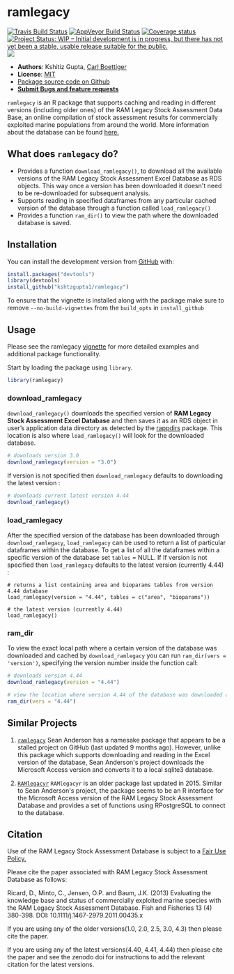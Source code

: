 
<!-- README.md is generated from README.Rmd. Please edit that file -->
ramlegacy
=========

[![Travis Build Status](https://travis-ci.com/kshtzgupta1/ramlegacy.svg?branch=master)](https://travis-ci.com/kshtzgupta1/ramlegacy) [![AppVeyor Build Status](https://ci.appveyor.com/api/projects/status/github/kshtzgupta1/ramlegacy?branch=master&svg=true)](https://ci.appveyor.com/project/kshtzgupta1/ramlegacy) [![Coverage status](https://codecov.io/gh/kshtzgupta1/ramlegacy/branch/master/graph/badge.svg)](https://codecov.io/github/kshtzgupta1/ramlegacy?branch=master) [![Project Status: WIP – Initial development is in progress, but there has not yet been a stable, usable release suitable for the public.](https://www.repostatus.org/badges/latest/wip.svg)](https://www.repostatus.org/#wip) [![](https://badges.ropensci.org/264_status.svg)](https://github.com/ropensci/software-review/issues/264)

-   **Authors**: Kshitiz Gupta, [Carl Boettiger](http://www.carlboettiger.info/)
-   **License**: [MIT](http://opensource.org/licenses/MIT)
-   [Package source code on Github](https://github.com/kshtzgupta1/ramlegacy)
-   [**Submit Bugs and feature requests**](https://github.com/kshtzgupta1/ramlegacy/issues)

`ramlegacy` is an R package that supports caching and reading in different versions (including older ones) of the RAM Legacy Stock Assessment Data Base, an online compilation of stock assessment results for commercially exploited marine populations from around the world. More information about the database can be found [here.](http://ramlegacy.org)

What does `ramlegacy` do?
-------------------------

-   Provides a function `download_ramlegacy()`, to download all the available
    versions of the RAM Legacy Stock Assessment Excel Database as RDS objects. This way once a version has been downloaded it doesn't need to be re-downloaded for subsequent analysis.
-   Supports reading in specified dataframes from any particular cached version of the database through a function called `load_ramlegacy()`
-   Provides a function `ram_dir()` to view the path where the downloaded database is saved.

Installation
------------

You can install the development version from [GitHub](https://github.com/kshtzgupta1/ramlegacy) with:

``` r
install.packages("devtools")
library(devtools)
install_github("kshtzgupta1/ramlegacy")
```

To ensure that the vignette is installed along with the package make sure to remove `--no-build-vignettes` from the `build_opts` in `install_github`

Usage
-----

Please see the ramlegacy [vignette](https://kshtzgupta1.github.io/ramlegacy/articles/ramlegacy.html) for more detailed examples and additional package functionality.

Start by loading the package using `library`.

``` r
library(ramlegacy)
```

### download\_ramlegacy

`download_ramlegacy()` downloads the specified version of **RAM Legacy Stock Assessment Excel Database** and then saves it as an RDS object in user’s application data directory as detected by the [rappdirs](https://cran.r-project.org/web/packages/rappdirs/index.html) package. This location is also where `load_ramlegacy()` will look for the downloaded database.

``` r
# downloads version 3.0
download_ramlegacy(version = "3.0")
```

If version is not specified then `download_ramlegacy` defaults to downloading the latest version :

``` r
# downloads current latest version 4.44
download_ramlegacy()
```


### load\_ramlegacy

After the specified version of the database has been downloaded through `download_ramlegacy`, `load_ramlegacy` can be used to return a list of particular dataframes within the database. To get a list of all the dataframes within a specific version of the database set `tables` = NULL.  If If version is not specified then `load_ramlegacy` defaults to the latest version (currently 4.44)  :

```{r, load_ramlegacy_example1, echo = T, eval = F}
# returns a list containing area and bioparams tables from version 4.44 database
load_ramlegacy(version = "4.44", tables = c("area", "bioparams"))

# the latest version (currently 4.44)
load_ramlegacy()
```

### ram\_dir

To view the exact local path where a certain version of the database was downloaded and cached by `download_ramlegacy` you can run `ram_dir(vers = 'version')`, specifying the version number inside the function call:

``` r
# downloads version 4.44
download_ramlegacy(version = "4.44")

# view the location where version 4.44 of the database was downloaded and cached
ram_dir(vers = "4.44")
```

Similar Projects
----------------

1.  [`ramlegacy`](https://github.com/seananderson/ramlegacy) Sean Anderson has a namesake package that appears to be a stalled project on GitHub (last updated 9 months ago). However, unlike this package which supports downloading and reading in the Excel version of the database, Sean Anderson's project downloads the Microsoft Access version and converts it to a local sqlite3 database.

2.  [`RAMlegacyr`](https://github.com/ashander/RAMlegacyr) `RAMlegacyr` is an older package last updated in 2015. Similar to Sean Anderson's project, the package seems to be an R interface for the Microsoft Access version of the RAM Legacy Stock Assessment Database and provides a set of functions using RPostgreSQL to connect to the database.

Citation
--------

Use of the RAM Legacy Stock Assessment Database is subject to a [Fair Use Policy.](http://ramlegacy.marinebiodiversity.ca/ram-legacy-stock-assessment-database/ram-legacy-stock-assessment-database-fair-use-policy)

Please cite the paper associated with RAM Legacy Stock Assessment Database as follows:

Ricard, D., Minto, C., Jensen, O.P. and Baum, J.K. (2013) Evaluating the knowledge base and status of commercially exploited marine species with the RAM Legacy Stock Assessment Database. Fish and Fisheries 13 (4) 380-398. DOI: 10.1111/j.1467-2979.2011.00435.x

If you are using any of the older versions(1.0, 2.0, 2.5, 3.0, 4.3) then please cite the paper.

If you are using any of the latest versions(4.40¸ 4.41, 4.44) then please cite the paper and see the zenodo doi for instructions to add the relevant citation for the latest versions.
